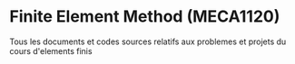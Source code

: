 Finite Element Method (MECA1120)
================================

Tous les documents et codes sources relatifs aux problemes et projets du cours d'elements finis